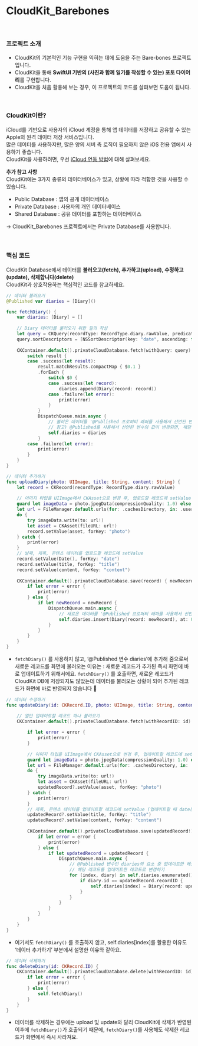 # CloudKit_Barebones
<br/>

### 프로젝트 소개
- CloudKit의 기본적인 기능 구현을 익히는 데에 도움을 주는 Bare-bones 프로젝트입니다.
- CloudKit을 통해 **SwiftUI 기반의 (사진과 함께 일기를 작성할 수 있는) 포토 다이어리**를 구현합니다.
- CloudKit을 처음 활용해 보는 경우, 이 프로젝트의 코드를 살펴보면 도움이 됩니다.
<br/>

### CloudKit이란?   
iCloud를 기반으로 사용자의 iCloud 계정을 통해 앱 데이터를 저장하고 공유할 수 있는 Apple의 원격 데이터 저장 서비스입니다.    
많은 데이터를 사용하지만, 많은 양의 서버 측 로직이 필요하지 않은 iOS 전용 앱에서 사용하기 좋습니다.     
CloudKit을 사용하려면, 우선 [iCloud 연동 방법](https://codershigh.notion.site/CloudKit-iCloud-e77b746fb3d6478fa7cc49b262dd3e4f)에 대해 살펴보세요.  

**추가 참고 사항**    
CloudKit에는 3가지 종류의 데이터베이스가 있고, 상황에 따라 적합한 것을 사용할 수 있습니다.
- Public Database : 앱의 공개 데이터베이스
- Private Database : 사용자의 개인 데이터베이스
- Shared Database : 공유 데이터를 포함하는 데이터베이스

→ CloudKit_Barebones 프로젝트에서는 Private Database를 사용합니다.
<br/>
<br/>
<br/>

### 핵심 코드
CloudKit Database에서 데이터를 **불러오고(fetch), 추가하고(upload), 수정하고(update), 삭제합니다(delete)**   
CloudKit과 상호작용하는 핵심적인 코드를 참고하세요.

```Swift
// 데이터 불러오기
@Published var diaries = [Diary]()

func fetchDiary() { 
    var diaries: [Diary] = []
        
    // Diary 데이터를 불러오기 위한 질의 작성
    let query = CKQuery(recordType: RecordType.diary.rawValue, predicate: NSPredicate(value: true))
    query.sortDescriptors = [NSSortDescriptor(key: "date", ascending: false)] // 날짜를 기준으로 내림차순 정렬 (최신순) 
        
    CKContainer.default().privateCloudDatabase.fetch(withQuery: query) { result in
        switch result {
        case .success(let result):
            result.matchResults.compactMap { $0.1 }
            .forEach {
                switch $0 {
                case .success(let record):
                    diaries.append(Diary(record: record))
                case .failure(let error):
                    print(error)
                }
            }
            DispatchQueue.main.async {
                // 불러온 데이터를 '@Published 프로퍼티 래퍼를 사용해서 선언된 변수 diaries'에 넣기 
                // 참고) @Published를 사용해서 선언된 변수의 값이 변경되면, 해당 변수를 사용한 모든 뷰의 내용이 자동으로 변경된다. 
                self.diaries = diaries 
            }
        case .failure(let error):
            print(error)
        }
    }
}
```
```Swift
// 데이터 추가하기 
func uploadDiary(photo: UIImage, title: String, content: String) {
    let record = CKRecord(recordType: RecordType.diary.rawValue)
        
    // 이미지 타입을 UIImage에서 CKAsset으로 변경 후, 업로드할 레코드에 setValue
    guard let imageData = photo.jpegData(compressionQuality: 1.0) else { return }
    let url = FileManager.default.urls(for: .cachesDirectory, in: .userDomainMask).first?.appendingPathComponent("photo")
    do {
        try imageData.write(to: url!)
        let asset = CKAsset(fileURL: url!)
        record.setValue(asset, forKey: "photo")
    } catch {
        print(error)
    }
    // 날짜, 제목, 콘텐츠 데이터를 업로드할 레코드에 setValue
    record.setValue(Date(), forKey: "date")
    record.setValue(title, forKey: "title")
    record.setValue(content, forKey: "content")
        
    CKContainer.default().privateCloudDatabase.save(record) { newRecord, error in
        if let error = error {
            print(error)
        } else {
            if let newRecord = newRecord {
                DispatchQueue.main.async {
                    // 새로운 데이터를 '@Published 프로퍼티 래퍼를 사용해서 선언된 변수 diaries' 맨 앞에 추가하기
                    self.diaries.insert(Diary(record: newRecord), at: 0)
                }
            }
        }
    }
}
```
- `fetchDiary()` 를 사용하지 않고, ‘@Published 변수 diaries’에 추가해 줌으로써 새로운 레코드를 화면에 불러오는 이유는 : 새로운 레코드가 추가된 즉시 화면에 바로 업데이트하기 위해서에요. `fetchDiary()` 를 호출하면, 새로운 레코드가 CloudKit DB에 저장되지도 않았는데 데이터를 불러오는 상황이 되어 추가된 레코드가 화면에 바로 반영되지 않습니다 🚨
```Swift
// 데이터 수정하기 
func updateDiary(id: CKRecord.ID, photo: UIImage, title: String, content: String) {

    // 일단 업데이트할 레코드 하나 불러오기 
    CKContainer.default().privateCloudDatabase.fetch(withRecordID: id) { updatedRecord, error in
            
        if let error = error {
            print(error)
        }
            
        // 이미지 타입을 UIImage에서 CKAsset으로 변경 후, 업데이트할 레코드에 setValue 
        guard let imageData = photo.jpegData(compressionQuality: 1.0) else { return }
        let url = FileManager.default.urls(for: .cachesDirectory, in: .userDomainMask).first?.appendingPathComponent("photo")
        do {
            try imageData.write(to: url!)
            let asset = CKAsset(fileURL: url!)
            updatedRecord?.setValue(asset, forKey: "photo")
        } catch {
            print(error)
        }
        // 제목, 콘텐츠 데이터를 업데이트할 레코드에 setValue (업데이트할 때 date는 변경되지 않아요) 
        updatedRecord?.setValue(title, forKey: "title")
        updatedRecord?.setValue(content, forKey: "content")
            
        CKContainer.default().privateCloudDatabase.save(updatedRecord!) { newRecord, error in
            if let error = error {
                print(error)
            } else {
                if let updatedRecord = updatedRecord {
                    DispatchQueue.main.async {
                        // @Published 변수인 diaries의 요소 중 업데이트한 레코드와 id가 일치하는 레코드를 찾아, 
                        // 해당 레코드를 업데이트한 레코드로 변경하기  
                        for (index, diary) in self.diaries.enumerated() {
                            if diary.id == updatedRecord.recordID {
                                self.diaries[index] = Diary(record: updatedRecord)
                            }
                        }
                    }
                }
            }
        }
    }
}
```
- 여기서도 `fetchDiary()` 를 호출하지 않고,  self.diaries[index]를 활용한 이유도 ‘데이터 추가하기’ 부분에서 설명한 이유와 같아요.
```Swift
// 데이터 삭제하기 
func deleteDiary(id: CKRecord.ID) {
    CKContainer.default().privateCloudDatabase.delete(withRecordID: id) { deletedRecordId, error  in
        if let error = error {
            print(error)
        } else {
            self.fetchDiary()
        }
    }
}
```
- 데이터를 삭제하는 경우에는 upload 및 update와 달리 CloudKit에 삭제가 반영된 이후에 `fetchDiary()`가 호출되기 때문에, `fetchDiary()`를 사용해도 삭제한 레코드가 화면에서 즉시 사라져요.
